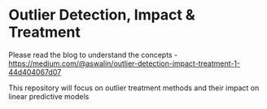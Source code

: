 # Outlier Detection, Impact & Treatment

Please read the blog to understand the concepts - https://medium.com/@aswalin/outlier-detection-impact-treatment-1-44d404067d07

This repository will focus on outlier treatment methods and their impact on linear predictive models

